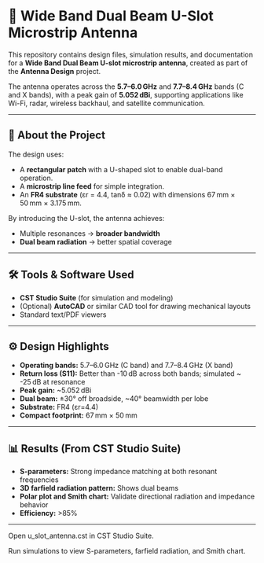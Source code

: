 # 📡 Wide Band Dual Beam U-Slot Microstrip Antenna

This repository contains design files, simulation results, and documentation for a **Wide Band Dual Beam U-slot microstrip antenna**, created as part of the **Antenna Design** project.

The antenna operates across the **5.7–6.0 GHz** and **7.7–8.4 GHz** bands (C and X bands), with a peak gain of **5.052 dBi**, supporting applications like Wi-Fi, radar, wireless backhaul, and satellite communication.

---

## 📌 About the Project

The design uses:
- A **rectangular patch** with a U-shaped slot to enable dual-band operation.
- A **microstrip line feed** for simple integration.
- An **FR4 substrate** (εr = 4.4, tanδ ≈ 0.02) with dimensions 67 mm × 50 mm × 3.175 mm.

By introducing the U-slot, the antenna achieves:
- Multiple resonances → **broader bandwidth**
- **Dual beam radiation** → better spatial coverage

---

## 🛠️ Tools & Software Used

- **CST Studio Suite** (for simulation and modeling)
- (Optional) **AutoCAD** or similar CAD tool for drawing mechanical layouts
- Standard text/PDF viewers

---

## ⚙️ Design Highlights

- **Operating bands:** 5.7–6.0 GHz (C band) and 7.7–8.4 GHz (X band)
- **Return loss (S11):** Better than -10 dB across both bands; simulated ~ -25 dB at resonance
- **Peak gain:** ~5.052 dBi
- **Dual beam:** ±30° off broadside, ~40° beamwidth per lobe
- **Substrate:** FR4 (εr=4.4)
- **Compact footprint:** 67 mm × 50 mm

---

## 📊 Results (From CST Studio Suite)

- **S-parameters:** Strong impedance matching at both resonant frequencies
- **3D farfield radiation pattern:** Shows dual beams
- **Polar plot and Smith chart:** Validate directional radiation and impedance behavior
- **Efficiency:** >85%

---

Open u_slot_antenna.cst in CST Studio Suite.

Run simulations to view S-parameters, farfield radiation, and Smith chart.

